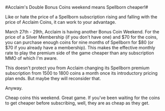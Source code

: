 #Acclaim's Double Bonus Coins weekend means Spellborn cheaper!#

Like or hate the price of a Spellborn subscription rising and falling with the price of Acclaim Coins, it can work to your advantage.

March 27th - 29th, Acclaim is having another Bonus Coin Weekend. For the price of a Silver Membership (if you don't have one) and $70 for the coins, you can purchase enough coins for nine months of Spellborn for $80 (or $70 if you already have a membership). This makes the effective monthly rate to play the premium side of the game cheaper than any subscription MMO of which I'm aware.

This doesn't protect you from Acclaim changing its Spellborn premium subscription from 1500 to 1800 coins a month once its introductory pricing plan ends. But maybe they will reconsider that.

Anyway.

Cheap coins this weekend. Great game. If you've been waiting for the coins to get cheaper before subscribing, well, they are as cheap as they get.

